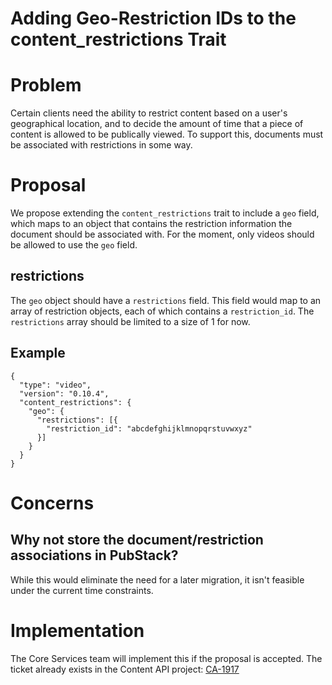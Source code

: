 # Adding Geo-Restriction IDs to the content_restrictions Trait

# Problem

Certain clients need the ability to restrict content based on a user's geographical location, and to decide the amount of time that a piece of content is allowed to be publically viewed. To support this, documents must be associated with restrictions in some way.

# Proposal

We propose extending the `content_restrictions` trait to include a `geo` field, which maps to an object that contains the restriction information the document should be associated with. For the moment, only videos should be allowed to use the `geo` field.

## restrictions

The `geo` object should have a `restrictions` field. This field would map to an array of restriction objects, each of which contains a `restriction_id`. The `restrictions` array should be limited to a size of 1 for now.

## Example
```
{
  "type": "video",
  "version": "0.10.4",
  "content_restrictions": {
    "geo": {
      "restrictions": [{
        "restriction_id": "abcdefghijklmnopqrstuvwxyz"
      }]
    }
  }
}
```

# Concerns

## Why not store the document/restriction associations in PubStack?

While this would eliminate the need for a later migration, it isn't feasible under the current time constraints.

# Implementation

The Core Services team will implement this if the proposal is accepted. The ticket already exists in the Content API project: [CA-1917](https://arcpublishing.atlassian.net/browse/CA-1917)

